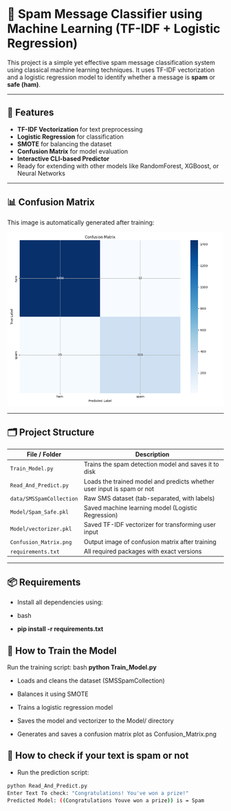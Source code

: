 # 📧 Spam Message Classifier using Machine Learning (TF-IDF + Logistic Regression)

This project is a simple yet effective spam message classification system using classical machine learning techniques. It uses TF-IDF vectorization and a logistic regression model to identify whether a message is **spam** or **safe (ham)**.

---

## 🔧 Features

- **TF-IDF Vectorization** for text preprocessing  
- **Logistic Regression** for classification  
- **SMOTE** for balancing the dataset  
- **Confusion Matrix** for model evaluation  
- **Interactive CLI-based Predictor**  
- Ready for extending with other models like RandomForest, XGBoost, or Neural Networks

---

## **📊 Confusion Matrix**

This image is automatically generated after training:

![Confusion Matrix](Confusion_Matrix/Confusion_Matrix.png)

---

## 🗂️ Project Structure

| File / Folder              | Description                                                                 |
|---------------------------|-----------------------------------------------------------------------------|
| `Train_Model.py`          | Trains the spam detection model and saves it to disk                       |
| `Read_And_Predict.py`     | Loads the trained model and predicts whether user input is spam or not     |
| `data/SMSSpamCollection`  | Raw SMS dataset (tab-separated, with labels)                                |
| `Model/Spam_Safe.pkl`     | Saved machine learning model (Logistic Regression)                         |
| `Model/vectorizer.pkl`    | Saved TF-IDF vectorizer for transforming user input                         |
| `Confusion_Matrix.png`    | Output image of confusion matrix after training                             |
| `requirements.txt`        | All required packages with exact versions                                   |

---

## 📦 Requirements

- Install all dependencies using:

- bash
- **pip install -r requirements.txt**


## 🚀 How to Train the Model
Run the training script:
bash
**python Train_Model.py**

- Loads and cleans the dataset (SMSSpamCollection)

- Balances it using SMOTE

- Trains a logistic regression model

- Saves the model and vectorizer to the Model/ directory

- Generates and saves a confusion matrix plot as Confusion_Matrix.png


## **🔮 How to check if your text is spam or not**
- Run the prediction script:

```bash
python Read_And_Predict.py
Enter Text To check: "Congratulations! You've won a prize!"
Predicted Model: ((Congratulations Youve won a prize)) is = Spam


